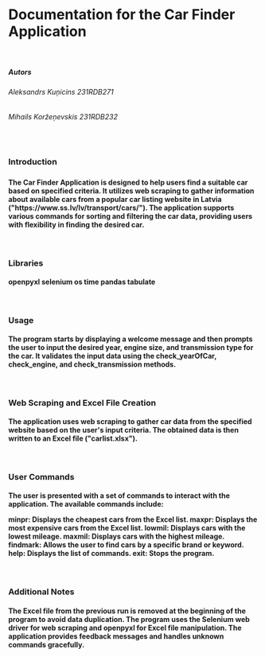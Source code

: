 <h1>Documentation for the Car Finder Application</h1>

<br>
<h5>Autors</h5>
<h6>Aleksandrs Kuņicins 231RDB271</h6>
<h6>Mihails Koržeņevskis 231RDB232</h6>
<br>

<h3>Introduction<h3>
<h4>
The Car Finder Application is designed to help users find a suitable car based on specified criteria. It utilizes web scraping to gather information about available cars from a popular car listing website in Latvia ("https://www.ss.lv/lv/transport/cars/"). The application supports various commands for sorting and filtering the car data, providing users with flexibility in finding the desired car.
</h4>
<br>
<h3>Libraries</h3>
<h4>
openpyxl
selenium
os
time
pandas
tabulate
</h4>

<br>
<h3>Usage</h3>
<h4>The program starts by displaying a welcome message and then prompts the user to input the desired year, engine size, and transmission type for the car. It validates the input data using the check_yearOfCar, check_engine, and check_transmission methods.</h4>
<br>
<h3>Web Scraping and Excel File Creation</h3>
<h4>The application uses web scraping to gather car data from the specified website based on the user's input criteria. The obtained data is then written to an Excel file ("carlist.xlsx").</h4>
<br>
<h3>User Commands</h3>
<h4>The user is presented with a set of commands to interact with the application. The available commands include:

minpr: Displays the cheapest cars from the Excel list.
maxpr: Displays the most expensive cars from the Excel list.
lowmil: Displays cars with the lowest mileage.
maxmil: Displays cars with the highest mileage.
findmark: Allows the user to find cars by a specific brand or keyword.
help: Displays the list of commands.
exit: Stops the program.</h4>
<br>

<h3>Additional Notes</h3>
<h4>The Excel file from the previous run is removed at the beginning of the program to avoid data duplication.
The program uses the Selenium web driver for web scraping and openpyxl for Excel file manipulation.
The application provides feedback messages and handles unknown commands gracefully.</h4>

